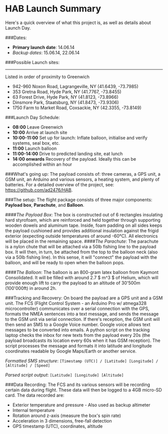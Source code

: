 HAB Launch Summary
=========

Here's a quick overview of what this project is, as well as details about Launch Day.

###Dates:
* **Primary launch date**: 14.06.14
* *Backup dates*: 15.06.14, 22.06.14

###Possible Launch sites:

----------

Listed in order of proximity to Greenwich

* 942-960 Noxon Road, Lagrangeville, NY (41.6439, -73.7985)
* 353 Gretna Road, Hyde Park, NY (41.7767, -73.8455)
* 63 Forest Drive, Hyde Park, NY (41.8123, -73.8966)
* Dinsmore Park, Staatsburg, NY (41.8473, -73.9306)
* 1750 Farm to Market Road, Coxsackie, NY (42.3355, -73.8149)

###Launch Day Schedule:
* **08:00**  Leave Greenwich
* **10:00** Arrive at launch site
* **10:00-11:00** Set up for launch: Inflate balloon, initialise and verify systems, seal box, etc.
* **11:00** Launch balloon
* **11:00-14:00** Drive to predicted landing site, eat lunch
* **14:00 onwards** Recovery of the payload. Ideally this can be accomplished within an hour

###What's going up:
The payload consists of: three cameras, a GPS unit, a GSM unit, an Arduino and various sensors, a heating system, and plenty of batteries. For a detailed overview of the project, see: https://github.com/ad2476/HAB.

###The setup:
The flight package consists of three major components: 
**Payload box**, **Parachute**, and **Balloon**.

####*The Payload Box*:
The box is constructed out of 6 rectangles insulating hard styrofoam, which are reinforced and held together through supporting wooden dowels and aluminum tape. Inside, foam padding on all sides keeps the payload cushioned and provides additional insulation against the frigid exterior (expecting outside temperatures of around -60°C). All electronics will be placed in the remaining space. 
####*The Parachute*:
The parachute is a nylon chute that will be attached via a 50lb fishing line to the payload box. It will then, in turn, be attached from the top to the balloon neck (also via a 50lb fishing line). In this sense, it will "connect" the payload with the balloon, and will be ready to open when the balloon pops.

####*The Balloon*:
The balloon is an 800-gram latex balloon from Kaymont Consolidated. It will be filled with around  2.7 $ m^3 $ of Helium, which will provide enough lift to carry the payload to an altitude of 30'500m (100'000ft) in around 2h.

###Tracking and Recovery:
On board the payload are a GPS unit and a GSM unit. The FCS (Flight Control System - an Arduino Pro w/ atmega328 microcontroller) communicates over a serial connection with the GPS, formats the NMEA sentences into a text message, and sends the message to the GSM unit via serial connection. 
If there's reception, the GSM unit will then send an SMS to a Google Voice number. Google voice allows text messages to be converted into emails. A python script on the tracking laptop checks the inbox for new texts from the payload every 20s (the payload broadcasts its location every 60s when it has GSM reception). The script processes the message and formats it into latitude and longitude coordinates readable by Google Maps/Earth or another service.

*Formatted SMS structure*: `[Timestamp (UTC)] / [Latitude] [Longitude] / [Altitude] / [Speed] `

*Parsed script output*: ` [Latitude] [Longitude] [Altitude] `

###Data Recording:
The FCS and its various sensors will be recording certain data during flight. These data will then be logged to a 4GB micro-SD card. The data recorded are:

* Exterior temperature and pressure - Also used as backup altimeter
* Internal temperature
* Rotation around z-axis (measure the box's spin rate)
* Acceleration in 3 dimensions, free-fall detection
* GPS timestamp (UTC), coordinates, altitude
